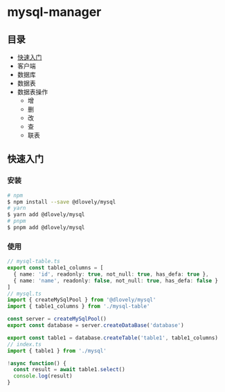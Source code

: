 # mysql-manager

## 目录

- [快速入门](#快速入门)
- 客户端
- 数据库
- 数据表
- 数据表操作
  - 增
  - 删
  - 改
  - 查
  - 联表

## 快速入门

### 安装

```sh
# npm
$ npm install --save @dlovely/mysql
# yarn
$ yarn add @dlovely/mysql
# pnpm
$ pnpm add @dlovely/mysql
```

### 使用

```ts
// mysql-table.ts
export const table1_columns = [
  { name: 'id', readonly: true, not_null: true, has_defa: true },
  { name: 'name', readonly: false, not_null: true, has_defa: false }
]
// mysql.ts
import { createMySqlPool } from '@dlovely/mysql'
import { table1_columns } from './mysql-table'

const server = createMySqlPool()
export const database = server.createDataBase('database')

export const table1 = database.createTable('table1', table1_columns)
// index.ts
import { table1 } from './mysql'

!async function() {
  const result = await table1.select()
  console.log(result)
}
```
